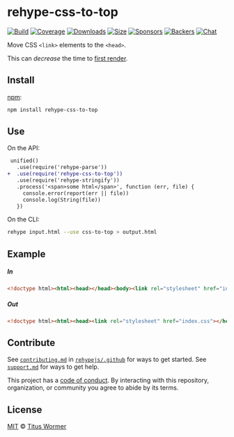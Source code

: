 <!--This file is generated by `build-packages.js`-->

# rehype-css-to-top

[![Build][build-badge]][build]
[![Coverage][coverage-badge]][coverage]
[![Downloads][downloads-badge]][downloads]
[![Size][size-badge]][size]
[![Sponsors][sponsors-badge]][collective]
[![Backers][backers-badge]][collective]
[![Chat][chat-badge]][chat]

Move CSS `<link>` elements to the `<head>`.

This can *decrease* the time to
[first render](https://developer.yahoo.com/performance/rules.html#css_top).

## Install

[npm][]:

```sh
npm install rehype-css-to-top
```

## Use

On the API:

```diff
 unified()
   .use(require('rehype-parse'))
+  .use(require('rehype-css-to-top'))
   .use(require('rehype-stringify'))
   .process('<span>some html</span>', function (err, file) {
     console.error(report(err || file))
     console.log(String(file))
   })
```

On the CLI:

```sh
rehype input.html --use css-to-top > output.html
```

## Example

##### In

```html
<!doctype html><html><head></head><body><link rel="stylesheet" href="index.css"></body></html>
```

##### Out

```html
<!doctype html><html><head><link rel="stylesheet" href="index.css"></head><body></body></html>
```

## Contribute

See [`contributing.md`][contributing] in [`rehypejs/.github`][health] for ways
to get started.
See [`support.md`][support] for ways to get help.

This project has a [code of conduct][coc].
By interacting with this repository, organization, or community you agree to
abide by its terms.

## License

[MIT][license] © [Titus Wormer][author]

[build-badge]: https://img.shields.io/travis/rehypejs/rehype-minify.svg

[build]: https://travis-ci.org/rehypejs/rehype-minify

[coverage-badge]: https://img.shields.io/codecov/c/github/rehypejs/rehype-minify.svg

[coverage]: https://codecov.io/github/rehypejs/rehype-minify

[downloads-badge]: https://img.shields.io/npm/dm/rehype-css-to-top.svg

[downloads]: https://www.npmjs.com/package/rehype-css-to-top

[size-badge]: https://img.shields.io/bundlephobia/minzip/rehype-css-to-top.svg

[size]: https://bundlephobia.com/result?p=rehype-css-to-top

[sponsors-badge]: https://opencollective.com/unified/sponsors/badge.svg

[backers-badge]: https://opencollective.com/unified/backers/badge.svg

[collective]: https://opencollective.com/unified

[chat-badge]: https://img.shields.io/badge/chat-discussions-success.svg

[chat]: https://github.com/rehypejs/rehype/discussions

[npm]: https://docs.npmjs.com/cli/install

[health]: https://github.com/rehypejs/.github

[contributing]: https://github.com/rehypejs/.github/blob/main/contributing.md

[support]: https://github.com/rehypejs/.github/blob/main/support.md

[coc]: https://github.com/rehypejs/.github/blob/main/code-of-conduct.md

[license]: https://github.com/rehypejs/rehype-minify/blob/main/license

[author]: https://wooorm.com
